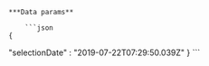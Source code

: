     ***Data params**

        ```json
    {
  "selectionDate" : "2019-07-22T07:29:50.039Z"
}
        ```
